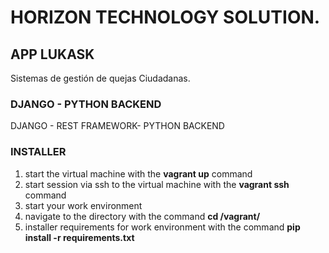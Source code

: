 # HORIZON TECHNOLOGY SOLUTION.

## APP LUKASK

Sistemas de gestión de quejas Ciudadanas.

### DJANGO - PYTHON BACKEND

DJANGO - REST FRAMEWORK- PYTHON BACKEND

### INSTALLER

1. start the virtual machine with the **vagrant up** command
2. start session via ssh to the virtual machine with the **vagrant ssh** command
3. start your work environment 
4. navigate to the directory with the command **cd /vagrant/**
4. installer requirements for work environment with the command **pip install -r requirements.txt**

